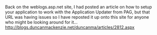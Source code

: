 Back on the weblogs.asp.net site, I had posted an article on how to setup your application to work with the Application Updater from PAG, but that URL was having issues so I have reposted it up onto this site for anyone who might be looking around for it... [http://blogs.duncanmackenzie.net/duncanma/articles/2812.aspx ](http://blogs.duncanmackenzie.net/duncanma/articles/2812.aspx)